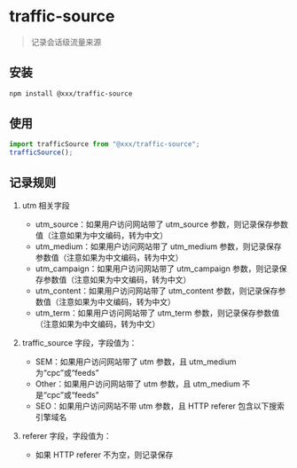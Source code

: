 # traffic-source

> 记录会话级流量来源

## 安装

```bash
npm install @xxx/traffic-source
```

## 使用

```js
import trafficSource from "@xxx/traffic-source";
trafficSource();
```

## 记录规则

1. utm 相关字段

   - utm_source：如果用户访问网站带了 utm_source 参数，则记录保存参数值（注意如果为中文编码，转为中文）
   - utm_medium：如果用户访问网站带了 utm_medium 参数，则记录保存参数值（注意如果为中文编码，转为中文）
   - utm_campaign：如果用户访问网站带了 utm_campaign 参数，则记录保存参数值（注意如果为中文编码，转为中文）
   - utm_content：如果用户访问网站带了 utm_content 参数，则记录保存参数值（注意如果为中文编码，转为中文）
   - utm_term：如果用户访问网站带了 utm_term 参数，则记录保存参数值（注意如果为中文编码，转为中文）

2. traffic_source 字段，字段值为：

   - SEM：如果用户访问网站带了 utm 参数，且 utm_medium 为“cpc”或“feeds”
   - Other：如果用户访问网站带了 utm 参数，且 utm_medium 不是“cpc”或“feeds”
   - SEO：如果用户访问网站不带 utm 参数，且 HTTP referer 包含以下搜索引擎域名

3. referer 字段，字段值为：
   - 如果 HTTP referer 不为空，则记录保存
